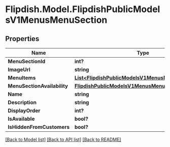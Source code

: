 # Flipdish.Model.FlipdishPublicModelsV1MenusMenuSection
## Properties

Name | Type | Description | Notes
------------ | ------------- | ------------- | -------------
**MenuSectionId** | **int?** |  | [optional] 
**ImageUrl** | **string** |  | [optional] 
**MenuItems** | [**List&lt;FlipdishPublicModelsV1MenusMenuSectionItem&gt;**](FlipdishPublicModelsV1MenusMenuSectionItem.md) |  | [optional] 
**MenuSectionAvailability** | [**FlipdishPublicModelsV1MenusMenuSectionAvailability**](FlipdishPublicModelsV1MenusMenuSectionAvailability.md) |  | [optional] 
**Name** | **string** |  | [optional] 
**Description** | **string** |  | [optional] 
**DisplayOrder** | **int?** |  | [optional] 
**IsAvailable** | **bool?** |  | [optional] 
**IsHiddenFromCustomers** | **bool?** |  | [optional] 

[[Back to Model list]](../README.md#documentation-for-models) [[Back to API list]](../README.md#documentation-for-api-endpoints) [[Back to README]](../README.md)

